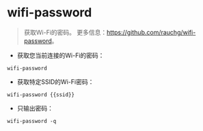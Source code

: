 # wifi-password

> 获取Wi-Fi的密码。
> 更多信息：<https://github.com/rauchg/wifi-password>。

- 获取您当前连接的Wi-Fi的密码：

`wifi-password`

- 获取特定SSID的Wi-Fi密码：

`wifi-password {{ssid}}`

- 只输出密码：

`wifi-password -q`